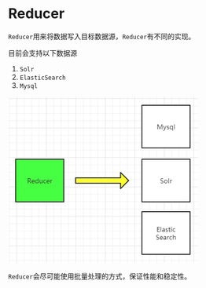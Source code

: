 # Reducer 

`Reducer`用来将数据写入目标数据源，`Reducer`有不同的实现。

目前会支持以下数据源

1. `Solr`
2. `ElasticSearch`
3. `Mysql`

![reducer](./pics/reducer-work.PNG)

`Reducer`会尽可能使用批量处理的方式，保证性能和稳定性。
